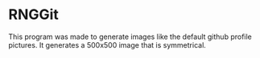 # RNGGit
This program was made to generate images like the default github profile pictures.
It generates a 500x500 image that is symmetrical.
